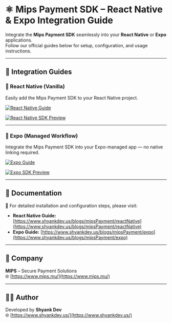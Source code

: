 # ⚛️ Mips Payment SDK – React Native & Expo Integration Guide

Integrate the **Mips Payment SDK** seamlessly into your **React Native** or **Expo** applications.  
Follow our official guides below for setup, configuration, and usage instructions.

---

## 🚀 Integration Guides

### 🔹 React Native (Vanilla)

Easily add the Mips Payment SDK to your React Native project.

[![React Native Guide](https://img.shields.io/badge/React_Native_Guide-View_Now-blue?style=for-the-badge&logo=react)](https://www.shyankdev.us/blogs/mipsPayment/reactNative)

[![React Native SDK Preview](https://www.shyankdev.us/images/rnThumbnail.jpg)](https://www.shyankdev.us/blogs/mipsPayment/reactNative)

---

### 🔹 Expo (Managed Workflow)

Integrate the Mips Payment SDK into your Expo-managed app — no native linking required.

[![Expo Guide](https://img.shields.io/badge/Expo_Guide-View_Now-blue?style=for-the-badge&logo=expo)](https://www.shyankdev.us/blogs/mipsPayment/expo)

[![Expo SDK Preview](https://www.shyankdev.us/images/expo.png)](https://www.shyankdev.us/blogs/mipsPayment/expo)

---

## 📘 Documentation

📄 For detailed installation and configuration steps, please visit:

- **React Native Guide:** [https://www.shyankdev.us/blogs/mipsPayment/reactNative](https://www.shyankdev.us/blogs/mipsPayment/reactNative)
- **Expo Guide:** [https://www.shyankdev.us/blogs/mipsPayment/expo](https://www.shyankdev.us/blogs/mipsPayment/expo)

---

## 🏢 Company

**MIPS** – Secure Payment Solutions  
🌐 [https://www.mips.mu/](https://www.mips.mu/)

---

## 🧑‍💻 Author

Developed by **Shyank Dev**  
🌐 [https://www.shyankdev.us/](https://www.shyankdev.us/)
